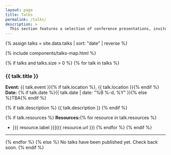 ```yaml
---
layout: page
title: Talks
permalink: /talks/
description: >
  This section features a selection of conference presentations, invited talks, and panel discussions delivered at academic, professional, and public forums. 
---
```


{% assign talks = site.data.talks | sort: "date" | reverse %}

{% include components/talks-map.html %}

{% if talks and talks.size > 0 %}
{% for talk in talks %}
### {{ talk.title }}
**Event:** {{ talk.event }}{% if talk.location %}, {{ talk.location }}{% endif %}  
**Date:** {% if talk.date %}{{ talk.date | date: "%B %-d, %Y" }}{% else %}TBA{% endif %}

{% if talk.description %}
{{ talk.description }}
{% endif %}

{% if talk.resources %}
**Resources:**{% for resource in talk.resources %}
- [{{ resource.label }}]({{ resource.url }})
{% endfor %}
{% endif %}

---
{% endfor %}
{% else %}
No talks have been published yet. Check back soon.
{% endif %}
